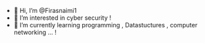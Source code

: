 - 👋 Hi, I’m @Firasnaimi1
- 👀 I’m interested in cyber security !
- 🌱 I’m currently learning programming , Datastuctures , computer networking ... !
